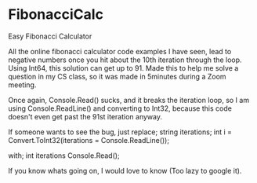 # FibonacciCalc
Easy Fibonacci Calculator

All the online fibonacci calculator code examples I have seen, lead to negative numbers once you hit about the 10th iteration through the loop. Using Int64, this solution can get up to 91.
Made this to help me solve a question in my CS class, so it was made in 5minutes during a Zoom meeting.

Once again, Console.Read() sucks, and it breaks the iteration loop, so I am using Console.ReadLine() and converting to Int32, because this code doesn't even get past the 91st iteration anyway.

If someone wants to see the bug, just replace;
            string iterations;
            int i = Convert.ToInt32(iterations = Console.ReadLine());
            
with;
            int iterations Console.Read();
            
If you know whats going on, I would love to know (Too lazy to google it).
